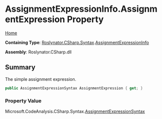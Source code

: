 <a name="_Top"></a>

# AssignmentExpressionInfo\.AssignmentExpression Property

[Home](../../../../../README.md#_Top)

**Containing Type**: [Roslynator.CSharp.Syntax](../../README.md#_Top)\.[AssignmentExpressionInfo](../README.md#_Top)

**Assembly**: Roslynator\.CSharp\.dll

## Summary

The simple assignment expression\.

```csharp
public AssignmentExpressionSyntax AssignmentExpression { get; }
```

### Property Value

Microsoft\.CodeAnalysis\.CSharp\.Syntax\.[AssignmentExpressionSyntax](https://docs.microsoft.com/en-us/dotnet/api/microsoft.codeanalysis.csharp.syntax.assignmentexpressionsyntax)

